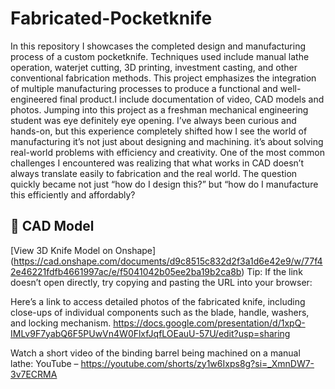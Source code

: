 # Fabricated-Pocketknife
In this repository I showcases the completed design and manufacturing process of a custom pocketknife. Techniques used include manual lathe operation, waterjet cutting, 3D printing, investment casting, and other conventional fabrication methods. This project emphasizes the integration of multiple manufacturing processes to produce a functional and well-engineered final product.I include documentation of video, CAD models and photos.
Jumping into this project as a freshman mechanical engineering student was eye definitely eye opening. I’ve always been curious and hands-on, but this experience completely shifted how I see the world of manufacturing it’s not just about designing and machining. it’s about solving real-world problems with efficiency and creativity. One of the most common challenges I encountered was realizing that what works in CAD doesn’t always translate easily to fabrication and the real world. The question quickly became not just “how do I design this?” but “how do I manufacture this efficiently and affordably?
## 🔗 CAD Model  
[View 3D Knife Model on Onshape] (https://cad.onshape.com/documents/d9c8515c832d2f3a1d6e42e9/w/77f42e46221fdfb4661997ac/e/f5041042b05ee2ba19b2ca8b) 
 Tip: If the link doesn’t open directly, try copying and pasting the URL into your browser:
 
Here’s a link to access detailed photos of the fabricated knife, including close-ups of individual components such as the blade, handle, washers, and locking mechanism.
https://docs.google.com/presentation/d/1xpQ-IMLv9F7yabQ6F5PUwVn4W0FlxfJqfLOEauU-57U/edit?usp=sharing

Watch a short video of the binding barrel being machined on a manual lathe:
YouTube – https://youtube.com/shorts/zy1w6Ixps8g?si=_XmnDW7-3v7ECRMA

